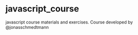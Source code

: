# javascript_course
javascript course materials and exercises. Course developed by @jonasschmedtmann

